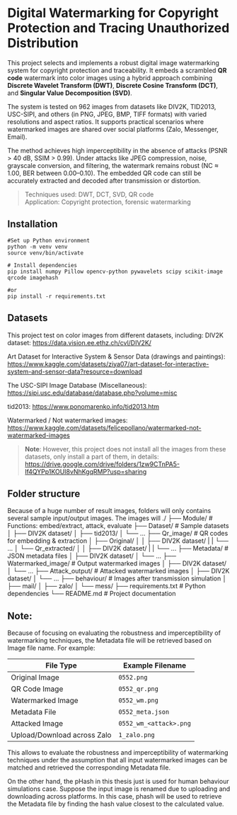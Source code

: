 # Digital Watermarking for Copyright Protection and Tracing Unauthorized Distribution

This project selects and implements a robust digital image watermarking system for copyright protection and traceability. It embeds a scrambled **QR code** watermark into color images using a hybrid approach combining **Discrete Wavelet Transform (DWT)**, **Discrete Cosine Transform (DCT)**, and **Singular Value Decomposition (SVD)**.

The system is tested on 962 images from datasets like DIV2K, TID2013, USC-SIPI, and others (in PNG, JPEG, BMP, TIFF formats) with varied resolutions and aspect ratios. It supports practical scenarios where watermarked images are shared over social platforms (Zalo, Messenger, Email).

The method achieves high imperceptibility in the absence of attacks (PSNR > 40 dB, SSIM > 0.99). Under attacks like JPEG compression, noise, grayscale conversion, and filtering, the watermark remains robust (NC ≈ 1.00, BER between 0.00–0.10). The embedded QR code can still be accurately extracted and decoded after transmission or distortion.

> Techniques used: DWT, DCT, SVD, QR code  
> Application: Copyright protection, forensic watermarking

## Installation

```
#Set up Python environment
python -m venv venv
source venv/bin/activate

# Install dependencies
pip install numpy Pillow opencv-python pywavelets scipy scikit-image qrcode imagehash

#or 
pip install -r requirements.txt
```

## Datasets
This project test on color images from different datasets, including:
DIV2K dataset: 
https://data.vision.ee.ethz.ch/cvl/DIV2K/ 

Art Dataset for Interactive System & Sensor Data (drawings and paintings):
https://www.kaggle.com/datasets/ziya07/art-dataset-for-interactive-system-and-sensor-data?resource=download

The USC-SIPI Image Database (Miscellaneous): 
https://sipi.usc.edu/database/database.php?volume=misc

tid2013:
https://www.ponomarenko.info/tid2013.htm

Watermarked / Not watermarked images:
https://www.kaggle.com/datasets/felicepollano/watermarked-not-watermarked-images 

> **Note**: However, this project does not install all the images from these datasets, only install a part of them, in details:
> https://drive.google.com/drive/folders/1zw9CTnPA5-lf4QYPp1KOUI8vNhKgqRMP?usp=sharing 

## Folder structure 
Because of a huge number of result images, folders will only contains several sample input/output images. The images will
./
├── Module/ # Functions: embed/extract, attack, evaluate
├── Dataset/ # Sample datasets
│ ├── DIV2K dataset/
│ ├── tid2013/
│ └── ...
├── Qr_image/ # QR codes for embedding & extraction
│ ├── Original/
│ │ ├── DIV2K dataset/
| | └── ...
│ └── Qr_extracted/
│ │ ├── DIV2K dataset/
| | └── ...
├── Metadata/ # JSON metadata files
│ ├── DIV2K dataset/
│ └── ...
├── Watermarked_image/ # Output watermarked images
│ ├── DIV2K dataset/
│ └── ...
├── Attack_output/ # Attacked watermarked images
│ ├── DIV2K dataset/
│ └── ...
├── behaviour/ # Images after transmission simulation
│ ├── mail/
│ ├── zalo/
│ └── mess/
├── requirements.txt # Python dependencies
└── README.md # Project documentation

## Note:
Because of focusing on evaluating the robustness and imperceptibility of watermarking techniques, the Metadata file will be retrieved based on Image file name. For example:

| File Type                   | Example Filename            |
|-----------------------------|-----------------------------|
| Original Image              | `0552.png`                  |
| QR Code Image               | `0552_qr.png`               |
| Watermarked Image           | `0552_wm.png`               |
| Metadata File               | `0552_meta.json`            |
| Attacked Image              | `0552_wm_<attack>.png`      |
| Upload/Download across Zalo | `1_zalo.png`                |

This allows to evaluate the robustness and imperceptibility of watermarking techniques under the assumption that all input watermarked images can be matched and retrieved the corresponding Metadata file.

On the other hand, the pHash in this thesis just is used for human behaviour simulations case. Suppose the input image is renamed due to uploading and downloading across platforms. In this case, phash will be used to retrieve the Metadata file by finding the hash value closest to the calculated value.